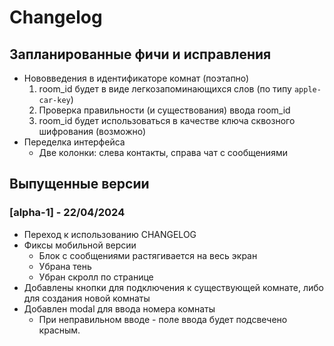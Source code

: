 # Changelog

## Запланированные фичи и исправления
- Нововведения в идентификаторе комнат (поэтапно)
    1. room_id будет в виде легкозапоминающихся слов (по типу `apple-car-key`)
    1. Проверка правильности (и существования) ввода room_id
    1. room_id будет использоваться в качестве ключа сквозного шифрования (возможно)
- Переделка интерфейса
    - Две колонки: слева контакты, справа чат с сообщениями


## Выпущенные версии
### [alpha-1] - 22/04/2024
- Переход к использованию CHANGELOG
- Фиксы мобильной версии
    - Блок с сообщениями растягивается на весь экран
    - Убрана тень
    - Убран скролл по странице
- Добавлены кнопки для подключения к существующей комнате, либо для создания новой комнаты
- Добавлен modal для ввода номера комнаты
    - При неправильном вводе - поле ввода будет подсвечено красным.